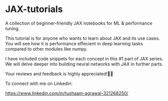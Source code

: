 # JAX-tutorials
A collection of beginner-friendly JAX notebooks for ML &amp; performance tuning.


This tutorial is for anyone who wants to learn about JAX and its use cases. You will see how it is performance effecient in deep learning tasks compared to other modules like numpy.

I have included code snippets for each concept in this #1 part of JAX series. We will delve deeper into building neural networks with JAX in further parts.

Your reviews and feedback is highly appreciated!🙌🙌

To connect with me on Linkedin:

https://www.linkedin.com/in/tushaam-agrawal-321268250/

